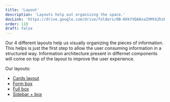 ```yaml
---
title: 'Layout'
description: 'Layouts help out organizing the space.'
docLink: 'https://drive.google.com/drive/folders/0B-KKkYVQA8saZXMtb2hzRy0yYW8?usp=sharing'
order: 110
draft: false
---
```


Our 4 different layouts help us visually organizing the pieces of information. This helps is just the first step to allow the user consuming information in a structured way. Information architecture present in differnet components will come on top of the layout to improve the user experience.

Our layouts:

* [Cards layout](./layout-cards)
* [Form box](./layout-form)
* [Full box](./layout-full)
* [Sidebar + box](./layout-sidebar)
